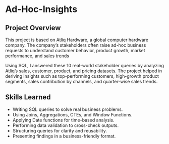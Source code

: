 # Ad-Hoc-Insights

## Project Overview
This project is based on Atliq Hardware, a global computer hardware company. The company’s stakeholders often raise ad-hoc business requests to understand customer behavior, product growth, market performance, and sales trends

Using SQL, I answered these 10 real-world stakeholder queries by analyzing Atliq’s sales, customer, product, and pricing datasets. The project helped in deriving insights such as top-performing customers, high-growth product segments, sales contribution by channels, and quarter-wise sales trends.

## Skills Learned

- Writing SQL queries to solve real business problems.
- Using Joins, Aggregations, CTEs, and Window Functions.
- Applying Date functions for time-based analysis.
- Performing data validation to cross-check outputs.
- Structuring queries for clarity and reusability.
- Presenting findings in a business-friendly format.
